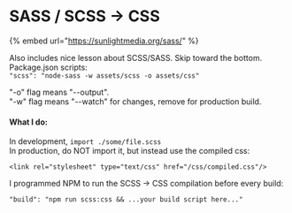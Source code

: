 # SASS / SCSS -&gt; CSS

{% embed url="https://sunlightmedia.org/sass/" %}

Also includes nice lesson about SCSS/SASS. Skip toward the bottom. Package.json scripts:  
`"scss": "node-sass -w assets/scss -o assets/css"` 

"-o" flag means "--output".   
"-w" flag means "--watch" for changes, remove for production build.

#### What I do:

In development, `import ./some/file.scss`   
In production, do NOT import it, but instead use the compiled css:

```text
<link rel="stylesheet" type="text/css" href="/css/compiled.css"/>
```

I programmed NPM to run the SCSS -&gt; CSS compilation before every build:

```text
"build": "npm run scss:css && ...your build script here..."
```

 

